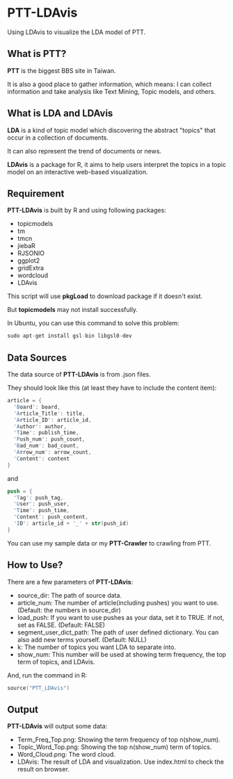 # PTT-LDAvis

Using LDAvis to visualize the LDA model of PTT.

## What is PTT?

**PTT** is the biggest BBS site in Taiwan.

It is also a good place to gather information, which means: I can collect information and take analysis like Text Mining, Topic models, and others.

## What is LDA and LDAvis

**LDA** is a kind of topic model which discovering the abstract "topics" that occur in a collection of documents.

It can also represent the trend of documents or news.

**LDAvis** is a package for R, it aims to help users interpret the topics in a topic model on an interactive web-based visualization.

## Requirement

**PTT-LDAvis** is built by R and using following packages:

* topicmodels
* tm
* tmcn
* jiebaR
* RJSONIO
* ggplot2
* gridExtra
* wordcloud
* LDAvis

This script will use **pkgLoad** to download package if it doesn't exist.

But **topicmodels** may not install successfully.

In Ubuntu, you can use this command to solve this problem:

```s
sudo apt-get install gsl-bin libgsl0-dev
```


## Data Sources

The data source of **PTT-LDAvis** is from .json files.

They should look like this (at least they have to include the content item):

```s
article = {
  'Board': board,
  'Article_Title': title,
  'Article_ID': article_id,
  'Author': author,
  'Time': publish_time,
  'Push_num': push_count,
  'Bad_num': bad_count,
  'Arrow_num': arrow_count,
  'Content': content
}
```

and

```s
push = {
  'Tag': push_tag,
  'User': push_user,
  'Time': push_time,
  'Content': push_content,
  'ID': article_id + '_' + str(push_id)
}
```

You can use my sample data or my **PTT-Crawler** to crawling from PTT.

## How to Use?

There are a few parameters of **PTT-LDAvis**:

* source_dir: The path of source data.
* article_num: The number of article(including pushes) you want to use. (Default: the numbers in source_dir)
* load_push: If you want to use pushes as your data, set it to TRUE. If not, set as FALSE. (Default: FALSE)
* segment_user_dict_path: The path of user defined dictionary. You can also add new terms yourself. (Default: NULL)
* k: The number of topics you want LDA to separate into.
* show_num: This number will be used at showing term frequency, the top term of topics, and LDAvis.

And, run the command in R:

```s
source("PTT_LDAvis")
```

## Output

**PTT-LDAvis** will output some data:

* Term_Freq_Top.png: Showing the term frequency of top n(show_num).
* Topic_Word_Top.png: Showing the top n(show_num) term of topics.
* Word_Cloud.png: The word cloud.
* LDAvis: The result of LDA and visualization. Use index.html to check the result on browser.
